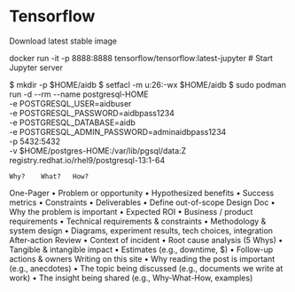 # Tensorflow

Download latest stable image

docker run -it -p 8888:8888 tensorflow/tensorflow:latest-jupyter  # Start Jupyter server 




$ mkdir -p $HOME/aidb
$ setfacl -m u:26:-wx $HOME/aidb
$ sudo podman run -d --rm --name postgresql-HOME \
  -e POSTGRESQL_USER=aidbuser \
  -e POSTGRESQL_PASSWORD=aidbpass1234 \
  -e POSTGRESQL_DATABASE=aidb \
  -e POSTGRESQL_ADMIN_PASSWORD=adminaidbpass1234 \
  -p 5432:5432 \
  -v $HOME/postgres-HOME:/var/lib/pgsql/data:Z \
  registry.redhat.io/rhel9/postgresql-13:1-64








 	Why?	What?	How?
One-Pager	• Problem or opportunity
• Hypothesized benefits
 	• Success metrics
• Constraints	• Deliverables
• Define out-of-scope
Design Doc	• Why the problem is important
• Expected ROI
 	• Business / product requirements
• Technical requirements & constraints	• Methodology & system design
• Diagrams, experiment results, tech choices, integration
After-action Review	• Context of incident
• Root cause analysis (5 Whys)
 	• Tangible & intangible impact
• Estimates (e.g., downtime, $)	• Follow-up actions & owners
Writing on this site	• Why reading the post is important (e.g., anecdotes)
 	• The topic being discussed (e.g., documents we write at work)	• The insight being shared (e.g., Why-What-How, examples)
